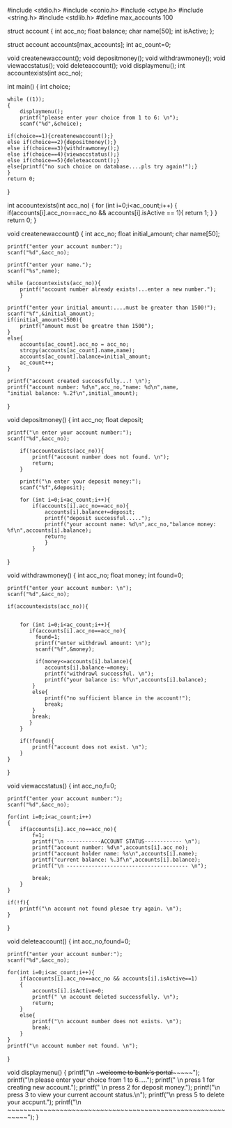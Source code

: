 #include <stdio.h>
#include <conio.h>
#include <ctype.h>
#include <string.h>
#include <stdlib.h>
#define max_accounts 100

struct account
{
    int acc_no;
    float balance;
    char name[50];
    int isActive;
};

struct account accounts[max_accounts];
int ac_count=0;

void createnewaccount();
void depositmoney();
void withdrawmoney();
void viewaccstatus();
void deleteaccount();
void displaymenu();
int accountexists(int acc_no);

int main()
{
    int choice;

    while ((1));
    {
        displaymenu();
        printf("please enter your choice from 1 to 6: \n");
        scanf("%d",&choice);
    
    if(choice==1){createnewaccount();}
    else if(choice==2){depositmoney();}
    else if(choice==3){withdrawmoney();}
    else if(choice==4){viewaccstatus();}
    else if(choice==5){deleteaccount();}
    else{printf("no such choice on database....pls try again!");}
    }
    return 0;
}

int accountexists(int acc_no)
{
    for (int i=0;i<ac_count;i++)
    {
        if(accounts[i].acc_no==acc_no && accounts[i].isActive == 1){
            return 1;
        }
    }
    return 0;
}

void createnewaccount()
{
    int acc_no;
    float initial_amount;
    char name[50];

    printf("enter your account number:");
    scanf("%d",&acc_no);

    printf("enter your name.");
    scanf("%s",name);
    
    while (accountexists(acc_no)){
        printf("account number already exists!...enter a new number.");
        }

    printf("enter your initial amount:....must be greater than 1500!");
    scanf("%f",&initial_amount);
    if(initial_amount<1500){
        printf("amount must be greatre than 1500");
    }
    else{
        accounts[ac_count].acc_no = acc_no;
        strcpy(accounts[ac_count].name,name);
        accounts[ac_count].balance=initial_amount;
        ac_count++;
    }

    printf("account created successfully...! \n");
    printf("account number: %d\n",acc_no,"name: %d\n",name,
    "initial balance: %.2f\n",initial_amount);
}

void depositmoney()
{
    int acc_no;
    float deposit;
    
    printf("\n enter your account number:");
    scanf("%d",&acc_no);
    
        if(!accountexists(acc_no)){
            printf("account number does not found. \n");
            return;
        }

        printf("\n enter your deposit money:");
        scanf("%f",&deposit);

        for (int i=0;i<ac_count;i++){
            if(accounts[i].acc_no==acc_no){
                accounts[i].balance+=deposit;
                printf("deposit successful.....");
                printf("your account name: %d\n",acc_no,"balance money: %f\n",accounts[i].balance);
                return;
                }
            }
}

void withdrawmoney()
{
    int acc_no;
    float money;
    int found=0;

    printf("enter your account number: \n");
    scanf("%d",&acc_no);

    if(accountexists(acc_no)){
        

        for (int i=0;i<ac_count;i++){
           if(accounts[i].acc_no==acc_no){
             found=1;
             printf("enter withdrawl amount: \n");
             scanf("%f",&money);
             
             if(money<=accounts[i].balance){
                accounts[i].balance-=money;
                printf("withdrawl successful. \n");
                printf("your balance is: %f\n",accounts[i].balance);
            }
            else{
                printf("no sufficient blance in the account!");
                break;
            }
            break;
           }
        }

        if(!found){
            printf("account does not exist. \n");
        }
    }
}

void viewaccstatus()
{
    int acc_no,f=0;

    printf("enter your account number:");
    scanf("%d",&acc_no);

    for(int i=0;i<ac_count;i++)
    {
        if(accounts[i].acc_no==acc_no){
            f=1;
            printf("\n -----------ACCOUNT STATUS------------ \n");
            printf("account number: %d\n",accounts[i].acc_no);
            printf("account holder name: %s\n",accounts[i].name);
            printf("current balance: %.3f\n",accounts[i].balance);
            printf("\n --------------------------------------- \n");

            break;
        }
    }

    if(!f){
        printf("\n account not found plesae try again. \n");
    }
}

void deleteaccount()
{
    int acc_no,found=0;

    printf("enter your account number:");
    scanf("%d",&acc_no);

    for(int i=0;i<ac_count;i++){
        if(accounts[i].acc_no==acc_no && accounts[i].isActive==1)
        {
            accounts[i].isActive=0;
            printf(" \n account deleted successfully. \n");
            return;
        }
        else{
            printf("\n account number does not exists. \n");
            break;
        }
    }
    printf("\n account number not found. \n");
}

void displaymenu()
{
    printf("\n ~~~~~~~~~~~~~~~welcome to bank's portal~~~~~~~~~~~~~~~~~~~");
    printf("\n please enter your choice from 1 to 6.....");
    printf(" \n press 1 for creating new account.");
    printf(" \n press 2 for deposit money.");
    printf("\n press 3 to view your current account status.\n");
    printf("\n press 5 to delete your accpunt.");
    printf("\n ~~~~~~~~~~~~~~~~~~~~~~~~~~~~~~~~~~~~~~~~~~~~~~~~~~~~~~~~~~~");
}

